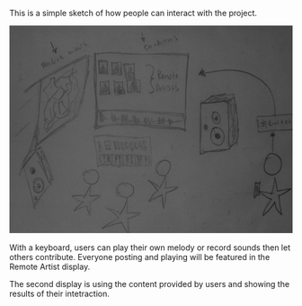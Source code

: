 This is a simple sketch of how people can interact with the project.

![Main Display](../project_images/sketch2.JPG?raw=true "Main Display")

With a keyboard, users can play their own melody or record sounds then let others contribute.
Everyone posting and playing will be featured in the Remote Artist display.

The second display is using the content provided by users and showing the results of their intetraction.